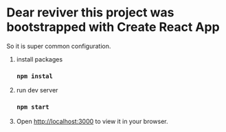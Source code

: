 # Dear reviver this project was bootstrapped with Create React App

So it is super common configuration. 
1. install packages
   ### `npm instal`
2. run dev server
    ### `npm start`
3. Open [http://localhost:3000](http://localhost:3000) to view it in your browser.
